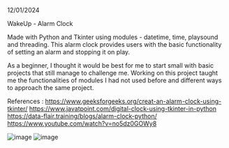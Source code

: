 12/01/2024

WakeUp - Alarm Clock 

Made with Python and Tkinter using modules - datetime, time, playsound and threading.
This alarm clock provides users with the basic functionality of setting an alarm and stopping it on play.

As a beginner, I thought it would be best for me to start small with basic projects that still manage to challenge me.
Working on this project taught me the functionalities of modules I had not used before and different ways to approach the same project.

References :
https://www.geeksforgeeks.org/creat-an-alarm-clock-using-tkinter/ 
https://www.javatpoint.com/digital-clock-using-tkinter-in-python
https://data-flair.training/blogs/alarm-clock-python/
https://www.youtube.com/watch?v=no5dz0GOWy8

![image](https://github.com/aashwijat/WakeUp-alarm-clock/assets/156063748/e09877e6-2435-46dc-ad3b-79ca645fe193)
![image](https://github.com/aashwijat/WakeUp-alarm-clock/assets/156063748/87627cf9-d3c0-47b6-aae5-cf2f4a60b199)


